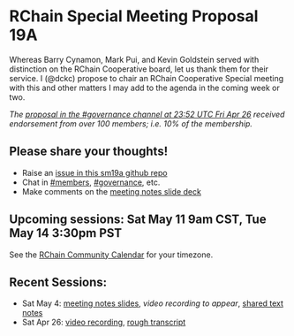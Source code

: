 # RChain Special Meeting Proposal 19A

Whereas Barry Cynamon, Mark Pui, and Kevin Goldstein served with distinction on the RChain Cooperative board, let us thank them for their service. I (@dckc) propose to chair an RChain Cooperative Special meeting with this and other matters I may add to the agenda in the coming week or two.

_The [proposal in the #governance channel at 23:52 UTC Fri Apr 26][652] received endorsement from over 100 members; i.e. 10% of the membership._

[652]: https://discordapp.com/channels/375365542359465989/393462637100400650/571484475767128074

## Please share your thoughts!

 - Raise an [issue in this sm19a github repo](https://github.com/rchain-community/sm19a/issues)
 - Chat in [#members](https://discordapp.com/channels/375365542359465989/406191011564617748), [#governance](https://discordapp.com/channels/375365542359465989/393462637100400650), etc.
 - Make comments on the [meeting notes slide deck][meeting-notes-sm19a]

## Upcoming sessions: Sat May 11 9am CST, Tue May 14 3:30pm PST

See the [RChain Community Calendar][cal] for your timezone.

[cal]: https://calendar.google.com/calendar/embed?src=2cj152c9nidh6glpr1d5g4eq28%40group.calendar.google.com

## Recent Sessions:
 - Sat May 4: [meeting notes slides][meeting-notes-sm19a], _video recording to appear_, [shared text notes](https://docs.google.com/document/d/13qSmFAnYNhjnJY9lt-YBX01CBn8WhmqCnagoDIq6jM0/edit#)
 - Sat Apr 26: [video recording](https://youtu.be/x-YrKbdglnw), [rough transcript](https://otter.ai/s/e52287f0b3e949ebbbb3f0e696afd8de)


[meeting-notes-sm19a]: https://docs.google.com/presentation/d/1UqRpyxfp_SBAWj_MUIXwku0O_AE7sO2EHTL0B337qLA/edit?usp=sharing
